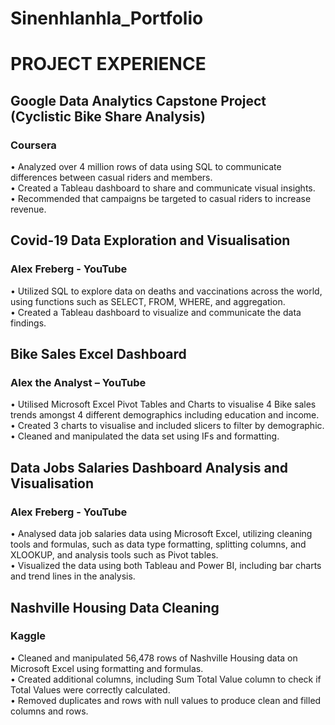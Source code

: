 # Sinenhlanhla_Portfolio
# PROJECT EXPERIENCE

## Google Data Analytics Capstone Project (Cyclistic Bike Share Analysis)				    	       
### Coursera										           		    
  •	Analyzed over 4 million rows of data using SQL to communicate differences between casual riders and members.										           		    
  •	Created a Tableau dashboard to share and communicate visual insights.										           		    
  •	Recommended that campaigns be targeted to casual riders to increase revenue. 										           		    

## Covid-19 Data Exploration and Visualisation								      
### Alex Freberg - YouTube									           		    
  •	Utilized SQL to explore data on deaths and vaccinations across the world, using functions such as SELECT, FROM, WHERE, and aggregation.										           		    
  •	Created a Tableau dashboard to visualize and communicate the data findings.										           		    

## Bike Sales Excel Dashboard										     
### Alex the Analyst – YouTube										   
  •	Utilised Microsoft Excel Pivot Tables and Charts to visualise 4 Bike sales trends amongst 4 different demographics including education and income.										           		    
  •	Created 3 charts to visualise and included slicers to filter by demographic.										           		    
•	Cleaned and manipulated the data set using IFs and formatting.										           		    

## Data Jobs Salaries Dashboard Analysis and Visualisation						     	      
### Alex Freberg - YouTube									           		    
•	Analysed data job salaries data using Microsoft Excel, utilizing cleaning tools and formulas, such as data type formatting, splitting columns, and XLOOKUP, and analysis tools such as Pivot tables.										           		    
•	Visualized the data using both Tableau and Power BI, including bar charts and trend lines in the analysis.										           		    

## Nashville Housing Data Cleaning				    	       
### Kaggle										           		    
  •	Cleaned and manipulated 56,478 rows of Nashville Housing data on Microsoft Excel using formatting and formulas. 										           		    
  •	Created additional columns, including Sum Total Value column to check if Total Values were correctly calculated. 										           		    
  •	Removed duplicates and rows with null values to produce clean and filled columns and rows. 										           		    


